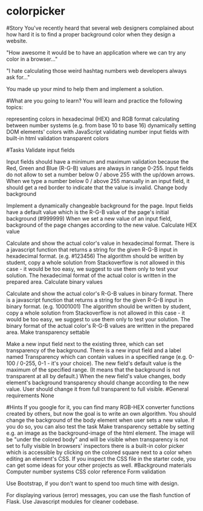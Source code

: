 # colorpicker
#Story
You've recently heard that several web designers complained about how hard it is to find a proper background color when they design a website.

"How awesome it would be to have an application where we can try any color in a browser..."

"I hate calculating those weird hashtag numbers web developers always ask for..."

You made up your mind to help them and implement a solution.

#What are you going to learn?
You will learn and practice the following topics:

representing colors in hexadecimal (HEX) and RGB format
calculating between number systems (e.g. from base 10 to base 16)
dynamically setting DOM elements' colors with JavaScript
validating number input fields with built-in html validation
transparent colors


#Tasks
Validate input fields

Input fields should have a minimum and maximum validation because the Red, Green and Blue (R-G-B) values are always in range 0-255.
Input fields do not allow to set a number below 0 / above 255 with the up/down arrows.
When we type a number below 0 / above 255 manually in an input field, it should get a red border to indicate that the value is invalid.
Change body background

Implement a dynamically changeable background for the page.
Input fields have a default value which is the R-G-B value of the page's initial background (#999999)
When we set a new value of an input field, background of the page changes according to the new value.
Calculate HEX value

Calculate and show the actual color's value in hexadecimal format.
There is a javascript function that returns a string for the given R-G-B input in hexadecimal format. (e.g. #123456)
The algorithm should be written by student, copy a whole solution from Stackoverflow is not allowed in this case - it would be too easy, we suggest to use them only to test your solution.
The hexadecimal format of the actual color is written in the prepared area.
Calculate binary values

Calculate and show the actual color's R-G-B values in binary format.
There is a javascript function that returns a string for the given R-G-B input in binary format. (e.g. 10001001)
The algorithm should be written by student, copy a whole solution from Stackoverflow is not allowed in this case - it would be too easy, we suggest to use them only to test your solution.
The binary format of the actual color's R-G-B values are written in the prepared area.
Make transparency settable

Make a new input field next to the existing three, which can set transparency of the background.
There is a new input field and a label named Transparency which can contain values in a specified range (e.g. 0-100 / 0-255, 0-1 - it's your choice).
The new field's default value is the maximum of the specified range. (It means that the background is not transparent at all by default.)
When the new field's value changes, body element's background transparency should change according to the new value. User should change it from full transparent to full visible.
#General requirements
None

#Hints
If you google for it, you can find many RGB-HEX converter functions created by others, but now the goal is to write an own algorithm.
You should change the background of the body element when user sets a new value. If you do so, you can also test the task Make transparency settable by setting e.g. an image as the background-image of the html element. The image will be "under the colored body" and will be visible when transparency is not set to fully visible
In browsers' inspectors there is a built-in color picker which is accessible by clicking on the colored square next to a color when editing an element's CSS.
If you inspect the CSS file in the starter code, you can get some ideas for your other projects as well.
#Background materials
Computer number systems
CSS color reference
 Form validation

Use Bootstrap, if you don't want to spend too much time with design.

For displaying various (error) messages, you can use the flash function of Flask.
Use Javascript
modules
for cleaner codebase.

